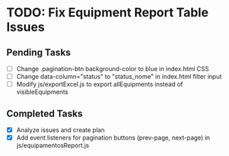 # TODO: Fix Equipment Report Table Issues

## Pending Tasks
- [ ] Change .pagination-btn background-color to blue in index.html CSS
- [ ] Change data-column="status" to "status_nome" in index.html filter input
- [ ] Modify js/exportExcel.js to export allEquipments instead of visibleEquipments

## Completed Tasks
- [x] Analyze issues and create plan
- [x] Add event listeners for pagination buttons (prev-page, next-page) in js/equipamentosReport.js
